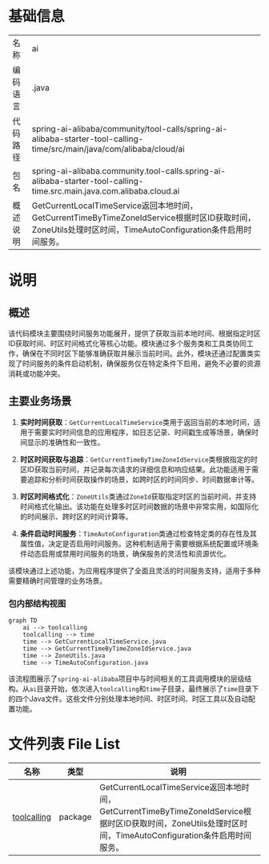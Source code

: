 # 基础信息

|      |      |
|------|------|
| 名称 | ai |
| 编码语言 | .java |
| 代码路径 | spring-ai-alibaba/community/tool-calls/spring-ai-alibaba-starter-tool-calling-time/src/main/java/com/alibaba/cloud/ai |
| 包名 | spring-ai-alibaba.community.tool-calls.spring-ai-alibaba-starter-tool-calling-time.src.main.java.com.alibaba.cloud.ai |
| 概述说明 | GetCurrentLocalTimeService返回本地时间，GetCurrentTimeByTimeZoneIdService根据时区ID获取时间，ZoneUtils处理时区时间，TimeAutoConfiguration条件启用时间服务。 |

# 说明

## 概述

该代码模块主要围绕时间服务功能展开，提供了获取当前本地时间、根据指定时区ID获取时间、时区时间格式化等核心功能。模块通过多个服务类和工具类协同工作，确保在不同时区下能够准确获取并展示当前时间。此外，模块还通过配置类实现了时间服务的条件启动机制，确保服务仅在特定条件下启用，避免不必要的资源消耗或功能冲突。

## 主要业务场景

1. **实时时间获取**：`GetCurrentLocalTimeService`类用于返回当前的本地时间，适用于需要实时时间信息的应用程序，如日志记录、时间戳生成等场景，确保时间显示的准确性和一致性。

2. **时区时间获取与追踪**：`GetCurrentTimeByTimeZoneIdService`类根据指定的时区ID获取当前时间，并记录每次请求的详细信息和响应结果。此功能适用于需要追踪和分析时间获取操作的场景，如跨时区的时间同步、时间数据审计等。

3. **时区时间格式化**：`ZoneUtils`类通过`ZoneId`获取指定时区的当前时间，并支持时间格式化输出。该功能在处理多时区时间数据的场景中非常实用，如国际化的时间展示、跨时区的时间计算等。

4. **条件启动时间服务**：`TimeAutoConfiguration`类通过检查特定类的存在性及其属性值，决定是否启用时间服务。这种机制适用于需要根据系统配置或环境条件动态启用或禁用时间服务的场景，确保服务的灵活性和资源优化。

该模块通过上述功能，为应用程序提供了全面且灵活的时间服务支持，适用于多种需要精确时间管理的业务场景。


### 包内部结构视图

```mermaid
graph TD
    ai --> toolcalling
    toolcalling --> time
    time --> GetCurrentLocalTimeService.java
    time --> GetCurrentTimeByTimeZoneIdService.java
    time --> ZoneUtils.java
    time --> TimeAutoConfiguration.java
```

该流程图展示了`spring-ai-alibaba`项目中与时间相关的工具调用模块的层级结构。从`ai`目录开始，依次进入`toolcalling`和`time`子目录，最终展示了`time`目录下的四个Java文件。这些文件分别处理本地时间、时区时间、时区工具以及自动配置功能。

# 文件列表 File List

| 名称   | 类型  | 说明 |
|-------|------|-------------|
| [toolcalling](toolcalling/_module.md) | package | GetCurrentLocalTimeService返回本地时间，GetCurrentTimeByTimeZoneIdService根据时区ID获取时间，ZoneUtils处理时区时间，TimeAutoConfiguration条件启用时间服务。 |


